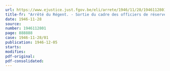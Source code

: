 ```yaml
---
url: https://www.ejustice.just.fgov.be/eli/arrete/1946/11/28/1946112801/justel
title-fr: "Arrêté du Régent. - Sortie du cadre des officiers de réserve par limite d'âge. - Abaissement de la limite d'âge."
date: 1946-11-28
source:
number: 1946112801
page: 888888
case: 1946-11-28/01
publication: 1946-12-05
starts:
modifies:
pdf-original:
pdf-consolidated:
---
```


